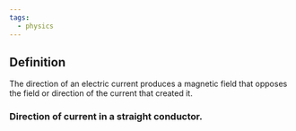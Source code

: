 ```yaml
---
tags:
  - physics
---
```

## Definition
The direction of an electric current produces a magnetic field that opposes the field or direction of the current that created it. 


### Direction of current in a straight conductor. 